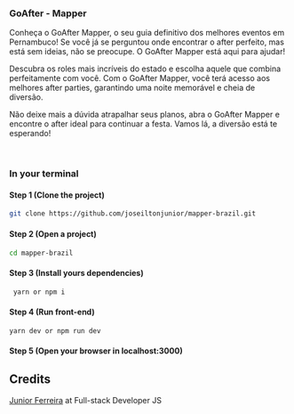 <h3><strong>GoAfter - Mapper</strong></h3>

<p>Conheça o GoAfter Mapper, o seu guia definitivo dos melhores eventos em Pernambuco! Se você já se perguntou onde encontrar o after perfeito, mas está sem ideias, não se preocupe. O GoAfter Mapper está aqui para ajudar!

Descubra os roles mais incríveis do estado e escolha aquele que combina perfeitamente com você. Com o GoAfter Mapper, você terá acesso aos melhores after parties, garantindo uma noite memorável e cheia de diversão.

Não deixe mais a dúvida atrapalhar seus planos, abra o GoAfter Mapper e encontre o after ideal para continuar a festa. Vamos lá, a diversão está te esperando!</p>


  <img src="https://i.ibb.co/JHkPc68/Captura-de-tela-de-2023-08-05-20-07-31.png" alt="" border="0">
  <img src="https://i.ibb.co/wSMhZR4/Captura-de-tela-de-2023-08-05-20-07-16.png" alt="" border="0">


<h3><strong>In your terminal</strong></h3>


#### Step 1 (Clone the project)
```sh
git clone https://github.com/joseiltonjunior/mapper-brazil.git
```

#### Step 2 (Open a project)
```sh
cd mapper-brazil
```

#### Step 3 (Install yours dependencies)
```sh
 yarn or npm i
```

#### Step 4 (Run front-end)
```sh
yarn dev or npm run dev
```

#### Step 5 (Open your browser in localhost:3000)

## Credits

<a href="https://ferreirajr.tech/" target="_blank">Junior Ferreira</a> at Full-stack Developer JS

